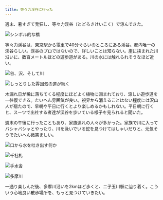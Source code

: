 ```yaml
---
title: 等々力渓谷に行った
---
```

週末、暑すぎて発狂し、等々力渓谷（とどろきけいこく）で涼んできた。

![](https://lh3.googleusercontent.com/XdZ3DujhpdnQf8HWh2_gPsvRf2GF06wd-ZoGN-HvagK4_En_nUhgEmHcKwbzQJvJYRdsoR7cnE7hMG7EVZpGTygkRdEzU_cY7pu3TYPhrDCrkNUE7FlbTxXoeqetLZcZEl1XXBtAUR9J-1MycyreCSAI43FMtmqPYsPVjNRMikiGYUdwVFhXnAiTTBk5mQ "シンボル的な橋")

等々力渓谷は、東京駅から電車で40分ぐらいのところにある渓谷。都内唯一の渓谷らしい。渓谷のプロではないので、詳しいことは知らない。崖に挟まれた川沿いに、数百メートルほどの遊歩道がある。川の水には触れられそうなほど近い。

![](https://lh3.googleusercontent.com/Gj_dKzqzTg7aidH3NGuMCUPs0xt1gkXxNtuMMhscu--1mf6zc8SkkWsZbBjn3XRDmcco4Is22KRnjB1GALRw05yQX5jYVq3ts46FFWoB09Olb4_QBC1zlSRFwghOKqfddjJA_OPkKB2sh0phmQsMU_vCspu_zEjaign8qJB5DvQQ9w1dtrQEEfDkEunrSQ "谷、沢、そして川")

![](https://lh4.googleusercontent.com/RM1WRV8PPFVpcz1dNPKH01lJm7JyYGjsztaNX0Ka8gNOTkjqQyFI7Dw1TgPQQH64cRPY8bSBGg4UEfrbeK4ZUr3e8B_tPV8jXPR9XOhzgfR066CP9rMjYtJIF7QHJds_fUgNDo7K1IVTgxucH0I6pdadjaiAwedQ1ZYyE1IG1KoGICwqF9BhlGdWsKh-ZQ "しっとりした雰囲気の道が続く")

木漏れ日が稀に落ちてくる程度にほどよく植物に囲まれており、涼しい遊歩道を一往復できる。たいへん雰囲気が良い。視界から消えることはない程度には沢山人が居たので、早朝や平日に行くとより楽しめるかもしれない。平日朝に行くと、スーツで出社する者達が渓谷を歩いている様子を見られると聞いた。

週末の午後に行ったこともあり、家族連れの人々が多かった。家族で川に入ってバシャバシャとやったり、川を泳いでいる蛇を見つけてはしゃいだりと、元気そうでたいへん微笑ましい。

![](https://lh5.googleusercontent.com/M9SxU-6Ghk58Ux5blPQmdaynv2ZeyCrxuqqDYYpRSKO1RogJqQX9WM1N3YUSvlVnG7V0y6MpqCKKW0_eWLW_s14aaJkCBBxQnD61aso_bPYMALd7I4xykFUyxQsiq3K3MOY-9VdDsW948HYlM1WAHUmrMum2VOeebYvW1PoX_T4eXl5wbAgXu1aM9XxlJQ "口から水を吐き出す何か")

![](https://lh5.googleusercontent.com/g14r9m76Bsmrw8Y_64ByHAxc996wBzdSXdA_N7pvQrVw_7kHUbs1PrVYMi5WtRQWjb7L0sNn04ixswsXicgARRv9ofjU3SQaMXN2SVxF-ZIy8EDZZtGBqML6a9mcRWvIY6fhRF6pbgNh8_2Gz4HPn4HCZBEF6y8UMSSeY7l-JYxs0JRdoVvPvMyU-PFN9A "千社札")

![](https://lh4.googleusercontent.com/DTlf6bqdGo_EdSEh9nDrGUUIQyxolHscHSAIVu9MkPYeLsxwGB7uaV5TxrJrwvnSwVthXGAEnA9DiQJwuN3uTYLSfnSFFXqA4-C692jeFvl3vlFdA97tOUDnmA9OnAB5zv0lopeFHylk-ZOdorZCLTj0StVsnggTTjnthOL46od_FK-QMEmQpIYV6vwt1w "手水舎")

![](https://lh5.googleusercontent.com/lWgthrkd9om-jBSCMGmSkP592D73QPQZ9ncgav0puMR9G6471ax8ej9lI8kqMZSohqkL-ciD3AEm0n3FJYrgSq7JZhhYj5rFu5ke3TgaQtqgM-cCh_5Ml1fOphRXvgvjGzGE1suFU_Jt3DTL1oFaBuwTPrWM8YYF04WjOajriJDKs29sIQMiJcdUxfUUvA "多摩川")

一通り楽しんだ後、多摩川沿いを2kmほど歩くと、二子玉川駅に辿り着く。こういう心地良い散歩場所を、もっと見つけていきたい。
